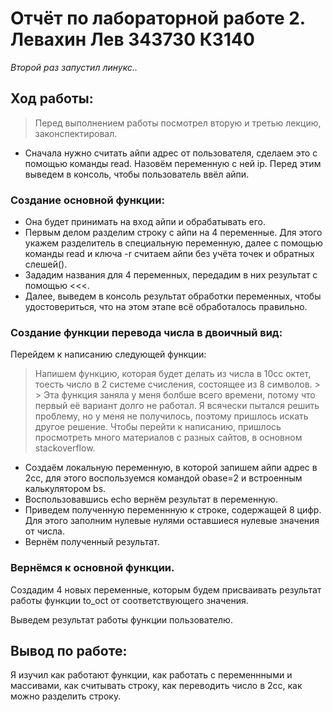 # Отчёт по лабораторной работе 2. Левахин Лев 343730 КЗ140
*Второй раз запустил линукс..*

## Ход работы:
> Перед выполнением работы посмотрел вторую и третью лекцию, законспектировал.  
- Сначала нужно считать айпи адрес от пользователя, сделаем это с помощью команды read. Назовём переменную с ней ip. Перед этим выведем в консоль, чтобы пользователь ввёл айпи. 
### Создание основной функции:  
  - Она будет принимать на вход айпи и обрабатывать его.
  - Первым делом разделим строку с айпи на 4 переменные. Для этого укажем разделитель в специальную переменную, далее с помощью команды read и ключа -r считаем айпи без учёта точек и обратных слешей(\).
  - Зададим названия для 4 переменных, передадим в них результат с помощью <<<.
  - Далее, выведем в консоль результат обработки переменных, чтобы удостовериться, что на этом этапе всё обработалось правильно.

### Создание функции перевода числа в двоичный вид:

Перейдем к написанию следующей функции:
   > Напишем функцию, которая будет делать из числа в 10сс октет, тоесть число в 2 системе счисления, состоящее из 8 символов.
    > > Эта функция заняла у меня болбше всего времени, потому что первый её вариант долго не работал. Я всячески пытался решить проблему, но у меня не получилось, поэтому пришлось искать другое решение. Чтобы перейти к написанию, пришлось просмотреть много материалов с разных сайтов, в основном stackoverflow.
  - Создаём локальную переменную, в которой запишем айпи адрес в 2сс, для этого воспользуемся командой obase=2 и встроенным калькулятором bs.
  - Воспользовавшись echo вернём результат в переменную.
  - Приведем полученную переменнную к строке, содержащей 8 цифр. Для этого заполним нулевые нулями оставшиеся нулевые значения от числа.
  - Вернём полученный результат.

### Вернёмся к основной функции.
Создадим 4 новых переменные, которым будем присваивать результат работы функции to_oct от соответствующего значения.  

Выведем результат работы функции пользователю.  


## Вывод по работе:
Я изучил как работают функции, как работать с переменнными и массивами, как считывать строку, как переводить число в 2сс, как можно разделить строку.

